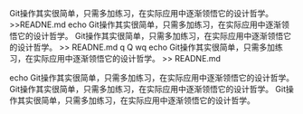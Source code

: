 Git操作其实很简单，只需多加练习，在实际应用中逐渐领悟它的设计哲学。>>READNE.md
echo Git操作其实很简单，只需多加练习，在实际应用中逐渐领悟它的设计哲学。
Git操作其实很简单，只需多加练习，在实际应用中逐渐领悟它的设计哲学。 >> READNE.md
q
Q
wq
echo Git操作其实很简单，只需多加练习，在实际应用中逐渐领悟它的设计哲学。 >> READNE.md

echo Git操作其实很简单，只需多加练习，在实际应用中逐渐领悟它的设计哲学。
Git操作其实很简单，只需多加练习，在实际应用中逐渐领悟它的设计哲学。
Git操作其实很简单，只需多加练习，在实际应用中逐渐领悟它的设计哲学。
